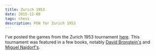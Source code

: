 ```yaml
---
title: Zurich 1953
date: 2015-12-08
tags: chess
description: PGN for Zurich 1953
---
```


I've posted the games from the Zurich 1953 tournament [here](http://www.gerardcondon.com/chess/zurich-1953/zurich-1953.html).
This tournament was featured in a few books, notably [David Bronstein's](http://www.amazon.co.uk/Zurich-International-Chess-Tournament-Dover-ebook/dp/B00BX1DPE8/ref=dp_kinw_strp_1) and [Miguel Najdorf's](http://www.amazon.co.uk/Zurich-1953-Contenders-World-Championship/dp/1936490439/ref=sr_1_2?ie=UTF8&qid=1449534738&sr=8-2&keywords=1953+zurich).